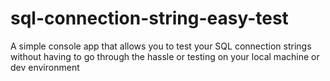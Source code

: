 # sql-connection-string-easy-test
A simple console app that allows you to test your SQL connection strings without having to go through the hassle or testing on your local machine or dev environment 
